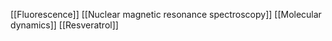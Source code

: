 [[Fluorescence]]
[[Nuclear magnetic resonance spectroscopy]]
[[Molecular dynamics]]
[[Resveratrol]]

